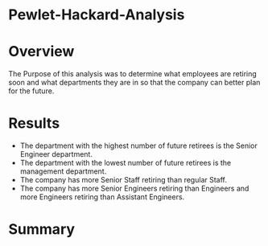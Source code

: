 # Pewlet-Hackard-Analysis
# Overview
The Purpose of this analysis was to determine what employees are retiring soon and what departments they are in so that the company can better plan for the future. 
# Results
* The department with the highest number of future retirees is the Senior Engineer department.
* The department with the lowest number of future retirees is the management department.
* The company has more Senior Staff retiring than regular Staff.
* The company has more Senior Engineers retiring than Engineers and more Engineers retiring than Assistant Engineers.
# Summary
